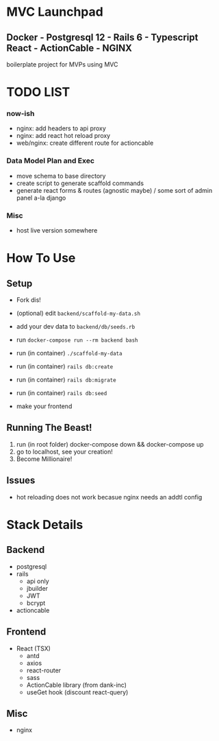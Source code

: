 # MVC Launchpad

## Docker - Postgresql 12 - Rails 6 - Typescript React - ActionCable - NGINX

boilerplate project for MVPs using MVC

# TODO LIST

### now-ish

- nginx: add headers to api proxy
- nginx: add react hot reload proxy
- web/nginx: create different route for actioncable

### Data Model Plan and Exec

- move schema to base directory
- create script to generate scaffold commands
- generate react forms & routes (agnostic maybe) / some sort of admin panel a-la django

### Misc

- host live version somewhere

# How To Use

## Setup

- Fork dis!
- (optional) edit `backend/scaffold-my-data.sh`
- add your dev data to `backend/db/seeds.rb`

- run `docker-compose run --rm backend bash`
- run (in container) `./scaffold-my-data`
- run (in container) `rails db:create`
- run (in container) `rails db:migrate`
- run (in container) `rails db:seed`

- make your frontend

## Running The Beast!

1. run (in root folder) docker-compose down && docker-compose up
2. go to localhost, see your creation!
3. Become Millionaire!

## Issues

- hot reloading does not work becasue nginx needs an addtl config

# Stack Details

## Backend

- postgresql
- rails
  - api only
  - jbuilder
  - JWT
  - bcrypt
- actioncable

## Frontend

- React (TSX)
  - antd
  - axios
  - react-router
  - sass
  - ActionCable library (from dank-inc)
  - useGet hook (discount react-query)

## Misc

- nginx
